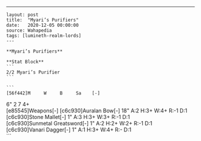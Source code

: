 ---
    layout: post
    title:  "Myari’s Purifiers"
    date:   2020-12-05 00:00:00
    source: Wahapedia
    tags: [lumineth-realm-lords]
    ---
    
    **Myari’s Purifiers**
    
    **Stat Block**
    ```
    2/2 Myari’s Purifier
    ```
    
    ```
    [56f442]M     W     B     Sa    [-]
6"    2     7     4+    
[e85545]Weapons[-]
[c6c930]Auralan Bow[-]
18"    A:2    H:3+   W:4+   R:-1   D:1   
[c6c930]Stone Mallet[-]
1"     A:3    H:3+   W:3+   R:-1   D:1   
[c6c930]Sunmetal Greatsword[-]
1"     A:2    H:2+   W:2+   R:-1   D:1   
[c6c930]Vanari Dagger[-]
1"     A:1    H:3+   W:4+   R:-    D:1   
    ```
    
    
    